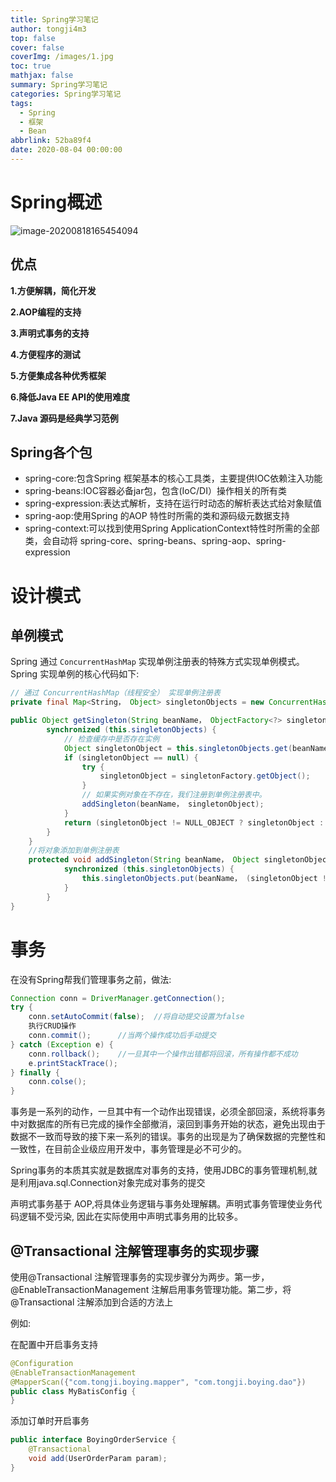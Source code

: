 ```yaml
---
title: Spring学习笔记
author: tongji4m3
top: false
cover: false
coverImg: /images/1.jpg
toc: true
mathjax: false
summary: Spring学习笔记
categories: Spring学习笔记
tags:
  - Spring
  - 框架
  - Bean
abbrlink: 52ba89f4
date: 2020-08-04 00:00:00
---
```


# Spring概述

![image-20200818165454094](https://tongji4m3.oss-cn-beijing.aliyuncs.com/image-20200818165454094.png)

## 优点

**1.方便解耦，简化开发**

**2.AOP编程的支持**

**3.声明式事务的支持**

**4.方便程序的测试**

**5.方便集成各种优秀框架**

**6.降低Java EE API的使用难度**

**7.Java 源码是经典学习范例**

## Spring各个包
+ spring-core:包含Spring 框架基本的核心工具类，主要提供IOC依赖注入功能
+ spring-beans:IOC容器必备jar包，包含(IoC/DI）操作相关的所有类
+ spring-expression:表达式解析，支持在运行时动态的解析表达式给对象赋值
+ spring-aop:使用Spring 的AOP 特性时所需的类和源码级元数据支持
+ spring-context:可以找到使用Spring ApplicationContext特性时所需的全部类，会自动将 spring-core、spring-beans、spring-aop、spring-expression

# 设计模式

## 单例模式

Spring 通过 `ConcurrentHashMap` 实现单例注册表的特殊方式实现单例模式。Spring 实现单例的核心代码如下:

```java
// 通过 ConcurrentHashMap（线程安全） 实现单例注册表
private final Map<String， Object> singletonObjects = new ConcurrentHashMap<String， Object>(64);

public Object getSingleton(String beanName， ObjectFactory<?> singletonFactory) {
        synchronized (this.singletonObjects) {
            // 检查缓存中是否存在实例  
            Object singletonObject = this.singletonObjects.get(beanName);
            if (singletonObject == null) {
                try {
                    singletonObject = singletonFactory.getObject();
                }
                // 如果实例对象在不存在，我们注册到单例注册表中。
                addSingleton(beanName， singletonObject);
            }
            return (singletonObject != NULL_OBJECT ? singletonObject : null);
        }
    }
    //将对象添加到单例注册表
    protected void addSingleton(String beanName， Object singletonObject) {
            synchronized (this.singletonObjects) {
                this.singletonObjects.put(beanName， (singletonObject != null ? singletonObject : NULL_OBJECT));
            }
        }
}
```

# 事务

在没有Spring帮我们管理事务之前，做法:

```java
Connection conn = DriverManager.getConnection();
try {  
    conn.setAutoCommit(false);  //将自动提交设置为false                         
    执行CRUD操作 
    conn.commit();      //当两个操作成功后手动提交  
} catch (Exception e) {  
    conn.rollback();    //一旦其中一个操作出错都将回滚，所有操作都不成功
    e.printStackTrace();  
} finally {
    conn.colse();
}
```

事务是一系列的动作，一旦其中有一个动作出现错误，必须全部回滚，系统将事务中对数据库的所有已完成的操作全部撤消，滚回到事务开始的状态，避免出现由于数据不一致而导致的接下来一系列的错误。事务的出现是为了确保数据的完整性和一致性，在目前企业级应用开发中，事务管理是必不可少的。

Spring事务的本质其实就是数据库对事务的支持，使用JDBC的事务管理机制,就是利用java.sql.Connection对象完成对事务的提交

声明式事务基于 AOP,将具体业务逻辑与事务处理解耦。声明式事务管理使业务代码逻辑不受污染, 因此在实际使用中声明式事务用的比较多。

## @Transactional 注解管理事务的实现步骤

使用@Transactional 注解管理事务的实现步骤分为两步。第一步，@EnableTransactionManagement 注解启用事务管理功能。第二步，将@Transactional 注解添加到合适的方法上

例如:

在配置中开启事务支持

```java
@Configuration
@EnableTransactionManagement
@MapperScan({"com.tongji.boying.mapper", "com.tongji.boying.dao"})
public class MyBatisConfig {
}
```
添加订单时开启事务
```java
public interface BoyingOrderService {
    @Transactional
    void add(UserOrderParam param);
}
```

